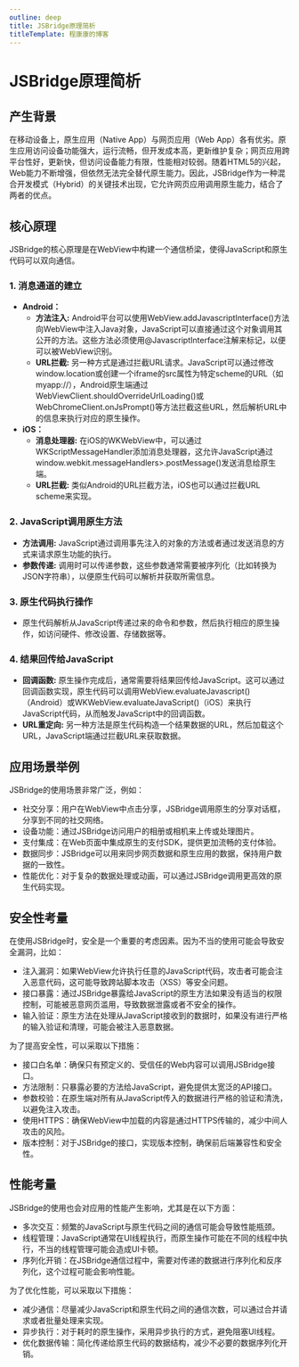 ```yaml
---
outline: deep
title: JSBridge原理简析
titleTemplate: 程康康的博客
---
```


# JSBridge原理简析

## 产生背景

在移动设备上，原生应用（Native App）与网页应用（Web App）各有优劣。原生应用访问设备功能强大，运行流畅，但开发成本高，更新维护复杂；网页应用跨平台性好，更新快，但访问设备能力有限，性能相对较弱。随着HTML5的兴起，Web能力不断增强，但依然无法完全替代原生能力。因此，JSBridge作为一种混合开发模式（Hybrid）的关键技术出现，它允许网页应用调用原生能力，结合了两者的优点。

## 核心原理

JSBridge的核心原理是在WebView中构建一个通信桥梁，使得JavaScript和原生代码可以双向通信。

### 1. 消息通道的建立

- **Android：**
   - **方法注入:** Android平台可以使用WebView.addJavascriptInterface()方法向WebView中注入Java对象，JavaScript可以直接通过这个对象调用其公开的方法。这些方法必须使用@JavascriptInterface注解来标记，以便可以被WebView识别。
   - **URL拦截:** 另一种方式是通过拦截URL请求。JavaScript可以通过修改window.location或创建一个iframe的src属性为特定scheme的URL（如myapp://），Android原生端通过WebViewClient.shouldOverrideUrlLoading()或WebChromeClient.onJsPrompt()等方法拦截这些URL，然后解析URL中的信息来执行对应的原生操作。
- **iOS：**
   - **消息处理器:** 在iOS的WKWebView中，可以通过WKScriptMessageHandler添加消息处理器，这允许JavaScript通过window.webkit.messageHandlers>.postMessage()发送消息给原生端。
   - **URL拦截:** 类似Android的URL拦截方法，iOS也可以通过拦截URL scheme来实现。

### 2. JavaScript调用原生方法

- **方法调用:** JavaScript通过调用事先注入的对象的方法或者通过发送消息的方式来请求原生功能的执行。
- **参数传递:** 调用时可以传递参数，这些参数通常需要被序列化（比如转换为JSON字符串），以便原生代码可以解析并获取所需信息。

### 3. 原生代码执行操作

- 原生代码解析从JavaScript传递过来的命令和参数，然后执行相应的原生操作，如访问硬件、修改设置、存储数据等。

### 4. 结果回传给JavaScript

- **回调函数:** 原生操作完成后，通常需要将结果回传给JavaScript。这可以通过回调函数实现，原生代码可以调用WebView.evaluateJavascript()（Android）或WKWebView.evaluateJavaScript()（iOS）来执行JavaScript代码，从而触发JavaScript中的回调函数。
- **URL重定向:** 另一种方法是原生代码构造一个结果数据的URL，然后加载这个URL，JavaScript端通过拦截URL来获取数据。

## 应用场景举例

JSBridge的使用场景非常广泛，例如：

- 社交分享：用户在WebView中点击分享，JSBridge调用原生的分享对话框，分享到不同的社交网络。
- 设备功能：通过JSBridge访问用户的相册或相机来上传或处理图片。
- 支付集成：在Web页面中集成原生的支付SDK，提供更加流畅的支付体验。
- 数据同步：JSBridge可以用来同步网页数据和原生应用的数据，保持用户数据的一致性。
- 性能优化：对于复杂的数据处理或动画，可以通过JSBridge调用更高效的原生代码实现。

## 安全性考量

在使用JSBridge时，安全是一个重要的考虑因素。因为不当的使用可能会导致安全漏洞，比如：

- 注入漏洞：如果WebView允许执行任意的JavaScript代码，攻击者可能会注入恶意代码，这可能导致跨站脚本攻击（XSS）等安全问题。
- 接口暴露：通过JSBridge暴露给JavaScript的原生方法如果没有适当的权限控制，可能被恶意网页滥用，导致数据泄露或者不安全的操作。
- 输入验证：原生方法在处理从JavaScript接收到的数据时，如果没有进行严格的输入验证和清理，可能会被注入恶意数据。

为了提高安全性，可以采取以下措施：

- 接口白名单：确保只有预定义的、受信任的Web内容可以调用JSBridge接口。
- 方法限制：只暴露必要的方法给JavaScript，避免提供太宽泛的API接口。
- 参数校验：在原生端对所有从JavaScript传入的数据进行严格的验证和清洗，以避免注入攻击。
- 使用HTTPS：确保WebView中加载的内容是通过HTTPS传输的，减少中间人攻击的风险。
- 版本控制：对于JSBridge的接口，实现版本控制，确保前后端兼容性和安全性。

## 性能考量

JSBridge的使用也会对应用的性能产生影响，尤其是在以下方面：

- 多次交互：频繁的JavaScript与原生代码之间的通信可能会导致性能瓶颈。
- 线程管理：JavaScript通常在UI线程执行，而原生操作可能在不同的线程中执行，不当的线程管理可能会造成UI卡顿。
- 序列化开销：在JSBridge通信过程中，需要对传递的数据进行序列化和反序列化，这个过程可能会影响性能。

为了优化性能，可以采取以下措施：

- 减少通信：尽量减少JavaScript和原生代码之间的通信次数，可以通过合并请求或者批量处理来实现。
- 异步执行：对于耗时的原生操作，采用异步执行的方式，避免阻塞UI线程。
- 优化数据传输：简化传递给原生代码的数据结构，减少不必要的数据序列化开销。

